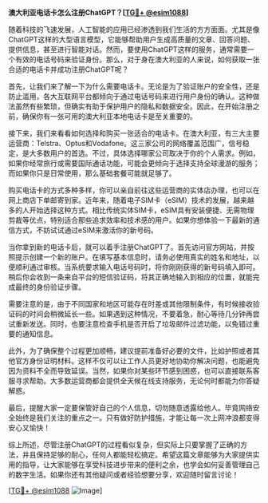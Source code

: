 **澳大利亚电话卡怎么注册ChatGPT？[[TG💪+ @esim1088](https://t.me/s/esim1088)]**

随着科技的飞速发展，人工智能的应用已经渗透到我们生活的方方面面。尤其是像ChatGPT这样的大型语言模型，它能够帮助用户生成高质量的文章、回答问题、提供信息，甚至进行智能对话。然而，要使用ChatGPT这样的服务，通常需要一个有效的电话号码来验证身份。那么，对于身在澳大利亚的人来说，如何获取一张合适的电话卡并成功注册ChatGPT呢？

首先，让我们来了解一下为什么需要电话卡。无论是为了验证账户的安全性，还是防止滥用，各大互联网平台都倾向于通过电话号码来进行用户身份的确认。这种做法虽然有些繁琐，但确实有助于保护用户的隐私和数据安全。因此，在开始注册之前，确保你有一张可用的澳大利亚本地电话卡是至关重要的。

接下来，我们来看看如何选择和购买一张适合的电话卡。在澳大利亚，有三大主要运营商：Telstra、Optus和Vodafone。这三家公司的网络覆盖范围广，信号稳定，是大多数用户的首选。不过，具体选择哪家公司取决于你的个人需求。例如，如果你经常旅行或需要国际通话功能，可能会更倾向于选择支持全球漫游的服务；而如果你只是日常使用，那么基础套餐可能就足够了。

购买电话卡的方式多种多样，你可以亲自前往这些运营商的实体店办理，也可以在网上商店下单邮寄到家。近年来，随着电子SIM卡（eSIM）技术的发展，越来越多的人开始选择这种方式。相比传统实体SIM卡，eSIM具有安装便捷、无需物理剪裁等优点，特别适合那些追求效率和技术感的用户。如果你想体验一下最新的通信方式，不妨试试通过eSIM来激活你的新号码。

当你拿到新的电话卡后，就可以着手注册ChatGPT了。首先访问官方网站，并按照提示创建一个新的账户。在填写基本信息时，请务必使用真实的姓名和地址，以便顺利通过审核。当系统要求输入电话号码时，将你刚刚获得的新号码填入即可。稍后你会收到一条来自平台的短信验证码，将其正确地输入到相应的位置，就能完成最终的身份验证步骤。

需要注意的是，由于不同国家和地区可能存在时差或其他限制条件，有时候接收验证码的时间会稍微延长一些。如果遇到这种情况，不要着急，耐心等待几分钟再尝试重新发送。同时，也要注意检查手机是否开启了垃圾邮件过滤功能，以免错过重要的通知信息。

此外，为了确保整个过程更加顺畅，建议提前准备好必要的文件，比如护照或者其他官方身份证明材料。这样不仅可以让工作人员更好地协助你解决问题，也能避免因为资料不全而导致延误。当然，如果你对某些环节感到困惑，也可以直接联系客服寻求帮助。大多数运营商都会提供全天候在线支持服务，无论何时都能为你答疑解惑。

最后，提醒大家一定要保管好自己的个人信息，切勿随意透露给他人。毕竟网络安全始终是我们关注的重点之一。只有做好防护措施，才能让每一次上网冲浪都变得安心又愉快！

综上所述，尽管注册ChatGPT的过程看似复杂，但实际上只要掌握了正确的方法，并且保持足够的耐心，任何人都能轻松搞定。希望这篇文章能够为大家提供实用的指导，让大家能够在享受科技进步带来的便利之余，也学会如何妥善管理自己的数字生活。如果你还有其他疑问或者经验想要分享，欢迎随时留言讨论！

[[TG💪+ @esim1088](https://t.me/s/esim1088) ![Image](https://i.postimg.cc/4NQfJmqS/Snipaste-2025-05-13-00-14-12.png)]